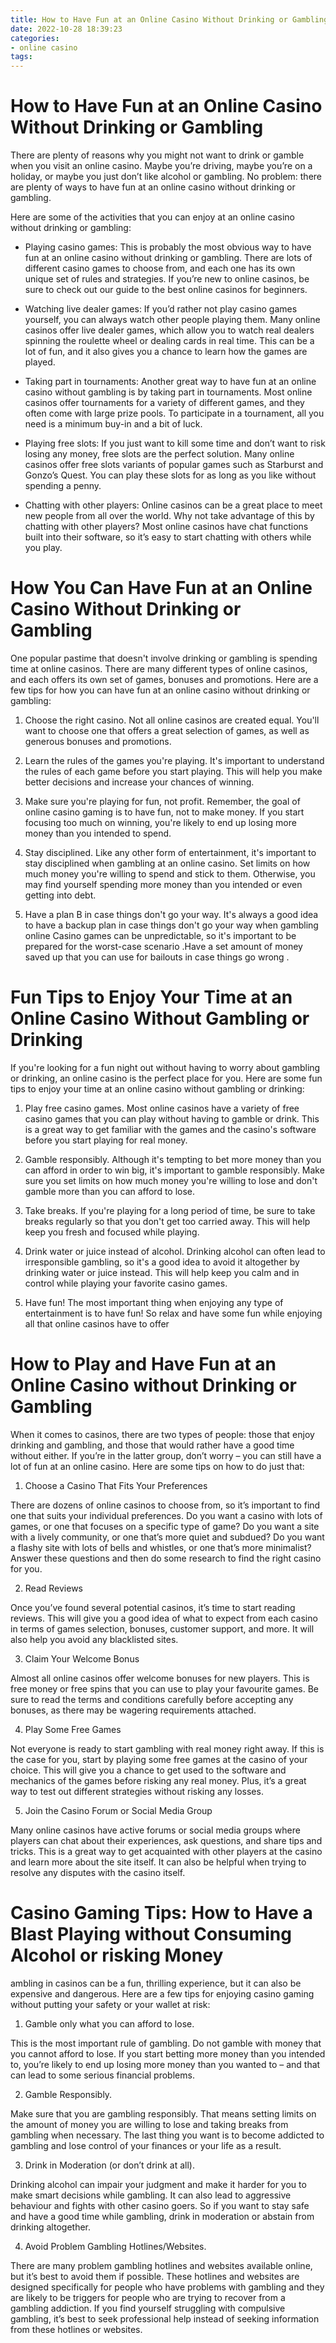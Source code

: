 ```yaml
---
title: How to Have Fun at an Online Casino Without Drinking or Gambling
date: 2022-10-28 18:39:23
categories:
- online casino
tags:
---
```



#  How to Have Fun at an Online Casino Without Drinking or Gambling

There are plenty of reasons why you might not want to drink or gamble when you visit an online casino. Maybe you’re driving, maybe you’re on a holiday, or maybe you just don’t like alcohol or gambling. No problem: there are plenty of ways to have fun at an online casino without drinking or gambling.

Here are some of the activities that you can enjoy at an online casino without drinking or gambling:

* Playing casino games: This is probably the most obvious way to have fun at an online casino without drinking or gambling. There are lots of different casino games to choose from, and each one has its own unique set of rules and strategies. If you’re new to online casinos, be sure to check out our guide to the best online casinos for beginners.

* Watching live dealer games: If you’d rather not play casino games yourself, you can always watch other people playing them. Many online casinos offer live dealer games, which allow you to watch real dealers spinning the roulette wheel or dealing cards in real time. This can be a lot of fun, and it also gives you a chance to learn how the games are played.

* Taking part in tournaments: Another great way to have fun at an online casino without gambling is by taking part in tournaments. Most online casinos offer tournaments for a variety of different games, and they often come with large prize pools. To participate in a tournament, all you need is a minimum buy-in and a bit of luck.

* Playing free slots: If you just want to kill some time and don’t want to risk losing any money, free slots are the perfect solution. Many online casinos offer free slots variants of popular games such as Starburst and Gonzo’s Quest. You can play these slots for as long as you like without spending a penny.

* Chatting with other players: Online casinos can be a great place to meet new people from all over the world. Why not take advantage of this by chatting with other players? Most online casinos have chat functions built into their software, so it’s easy to start chatting with others while you play.

#  How You Can Have Fun at an Online Casino Without Drinking or Gambling

One popular pastime that doesn't involve drinking or gambling is spending time at online casinos. There are many different types of online casinos, and each offers its own set of games, bonuses and promotions. Here are a few tips for how you can have fun at an online casino without drinking or gambling:

1. Choose the right casino. Not all online casinos are created equal. You'll want to choose one that offers a great selection of games, as well as generous bonuses and promotions.

2. Learn the rules of the games you're playing. It's important to understand the rules of each game before you start playing. This will help you make better decisions and increase your chances of winning.

3. Make sure you're playing for fun, not profit. Remember, the goal of online casino gaming is to have fun, not to make money. If you start focusing too much on winning, you're likely to end up losing more money than you intended to spend.

4. Stay disciplined. Like any other form of entertainment, it's important to stay disciplined when gambling at an online casino. Set limits on how much money you're willing to spend and stick to them. Otherwise, you may find yourself spending more money than you intended or even getting into debt.

5. Have a plan B in case things don't go your way. It's always a good idea to have a backup plan in case things don't go your way when gambling online Casino games can be unpredictable, so it's important to be prepared for the worst-case scenario .Have a set amount of money saved up that you can use for bailouts in case things go wrong .

#  Fun Tips to Enjoy Your Time at an Online Casino Without Gambling or Drinking

If you're looking for a fun night out without having to worry about gambling or drinking, an online casino is the perfect place for you. Here are some fun tips to enjoy your time at an online casino without gambling or drinking:

1. Play free casino games. Most online casinos have a variety of free casino games that you can play without having to gamble or drink. This is a great way to get familiar with the games and the casino's software before you start playing for real money.

2. Gamble responsibly. Although it's tempting to bet more money than you can afford in order to win big, it's important to gamble responsibly. Make sure you set limits on how much money you're willing to lose and don't gamble more than you can afford to lose.

3. Take breaks. If you're playing for a long period of time, be sure to take breaks regularly so that you don't get too carried away. This will help keep you fresh and focused while playing.

4. Drink water or juice instead of alcohol. Drinking alcohol can often lead to irresponsible gambling, so it's a good idea to avoid it altogether by drinking water or juice instead. This will help keep you calm and in control while playing your favorite casino games.

5. Have fun! The most important thing when enjoying any type of entertainment is to have fun! So relax and have some fun while enjoying all that online casinos have to offer

#  How to Play and Have Fun at an Online Casino without Drinking or Gambling

When it comes to casinos, there are two types of people: those that enjoy drinking and gambling, and those that would rather have a good time without either. If you’re in the latter group, don’t worry – you can still have a lot of fun at an online casino. Here are some tips on how to do just that:

1. Choose a Casino That Fits Your Preferences

There are dozens of online casinos to choose from, so it’s important to find one that suits your individual preferences. Do you want a casino with lots of games, or one that focuses on a specific type of game? Do you want a site with a lively community, or one that’s more quiet and subdued? Do you want a flashy site with lots of bells and whistles, or one that’s more minimalist? Answer these questions and then do some research to find the right casino for you.

2. Read Reviews

Once you’ve found several potential casinos, it’s time to start reading reviews. This will give you a good idea of what to expect from each casino in terms of games selection, bonuses, customer support, and more. It will also help you avoid any blacklisted sites.

3. Claim Your Welcome Bonus

Almost all online casinos offer welcome bonuses for new players. This is free money or free spins that you can use to play your favourite games. Be sure to read the terms and conditions carefully before accepting any bonuses, as there may be wagering requirements attached.

4. Play Some Free Games

Not everyone is ready to start gambling with real money right away. If this is the case for you, start by playing some free games at the casino of your choice. This will give you a chance to get used to the software and mechanics of the games before risking any real money. Plus, it’s a great way to test out different strategies without risking any losses.

5. Join the Casino Forum or Social Media Group

Many online casinos have active forums or social media groups where players can chat about their experiences, ask questions, and share tips and tricks. This is a great way to get acquainted with other players at the casino and learn more about the site itself. It can also be helpful when trying to resolve any disputes with the casino itself.

#  Casino Gaming Tips: How to Have a Blast Playing without Consuming Alcohol or risking Money

ambling in casinos can be a fun, thrilling experience, but it can also be expensive and dangerous. Here are a few tips for enjoying casino gaming without putting your safety or your wallet at risk:

1. Gamble only what you can afford to lose.

This is the most important rule of gambling. Do not gamble with money that you cannot afford to lose. If you start betting more money than you intended to, you’re likely to end up losing more money than you wanted to – and that can lead to some serious financial problems.

2. Gamble Responsibly.

Make sure that you are gambling responsibly. That means setting limits on the amount of money you are willing to lose and taking breaks from gambling when necessary. The last thing you want is to become addicted to gambling and lose control of your finances or your life as a result.

3. Drink in Moderation (or don’t drink at all).

Drinking alcohol can impair your judgment and make it harder for you to make smart decisions while gambling. It can also lead to aggressive behaviour and fights with other casino goers. So if you want to stay safe and have a good time while gambling, drink in moderation or abstain from drinking altogether.

4. Avoid Problem Gambling Hotlines/Websites.

There are many problem gambling hotlines and websites available online, but it’s best to avoid them if possible. These hotlines and websites are designed specifically for people who have problems with gambling and they are likely to be triggers for people who are trying to recover from a gambling addiction. If you find yourself struggling with compulsive gambling, it’s best to seek professional help instead of seeking information from these hotlines or websites.